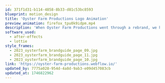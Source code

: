 ```yaml
---
id: 371f1d31-b114-4858-8b33-d81c53bc8593
blueprint: motion_design
title: 'Oyster Farm Productions Logo Animation'
preview_animation: firefox_tpu0k9idpm.mp4
description: 'When Oyster Farm Productions went through a rebrand, we had an opportunity to jazz up their website navigation bar with a little animation and show off the new color palette.'
software_used:
  - after-effects
  - lottie
style_frames:
  - 2023_oysterfarm_brandguide_page_09.jpg
  - 2023_oysterfarm_brandguide_page_11.jpg
  - 2023_oysterfarm_brandguide_page_10.jpg
link: 'https://oyster-farm-productions.webflow.io/'
updated_by: 7775a028-954d-4a8d-9ab3-e09d457083cb
updated_at: 1746822962
---
```

